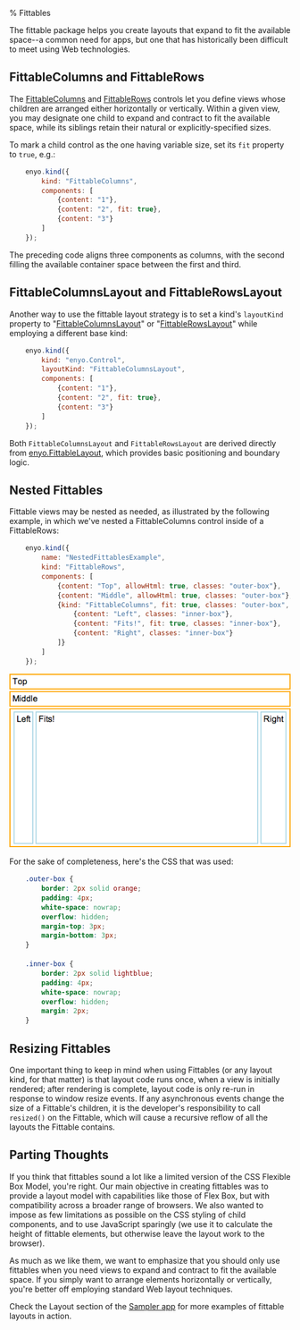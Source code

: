 % Fittables

The fittable package helps you create layouts that expand to fit the available
space--a common need for apps, but one that has historically been difficult to
meet using Web technologies.

## FittableColumns and FittableRows

The [FittableColumns](../../../index.html#/kind/enyo.FittableColumns) and
[FittableRows](../../../index.html#/kind/enyo.FittableColumns) controls let you
define views whose children are arranged either horizontally or vertically.
Within a given view, you may designate one child to expand and contract to fit
the available space, while its siblings retain their natural or
explicitly-specified sizes.

To mark a child control as the one having variable size, set its `fit` property
to `true`, e.g.:

```javascript
    enyo.kind({
        kind: "FittableColumns",
        components: [
            {content: "1"},
            {content: "2", fit: true},
            {content: "3"}
        ]
    });
```

The preceding code aligns three components as columns, with the second filling
the available container space between the first and third.

## FittableColumnsLayout and FittableRowsLayout

Another way to use the fittable layout strategy is to set a kind's `layoutKind`
property to "[FittableColumnsLayout](../../../index.html#/kind/enyo.FittableColumnsLayout)"
or "[FittableRowsLayout](../../../index.html#/kind/enyo.FittableRowsLayout)"
while employing a different base kind:

```javascript
    enyo.kind({
        kind: "enyo.Control",
        layoutKind: "FittableColumnsLayout",
        components: [
            {content: "1"},
            {content: "2", fit: true},
            {content: "3"}
        ]
    });
```

Both `FittableColumnsLayout` and `FittableRowsLayout` are derived directly from
[enyo.FittableLayout](../../../index.html#/kind/enyo.FittableLayout), which
provides basic positioning and boundary logic.

## Nested Fittables

Fittable views may be nested as needed, as illustrated by the following example,
in which we've nested a FittableColumns control inside of a FittableRows:

```javascript
    enyo.kind({
        name: "NestedFittablesExample",
        kind: "FittableRows",
        components: [
            {content: "Top", allowHtml: true, classes: "outer-box"},
            {content: "Middle", allowHtml: true, classes: "outer-box"},
            {kind: "FittableColumns", fit: true, classes: "outer-box", components: [
                {content: "Left", classes: "inner-box"},
                {content: "Fits!", fit: true, classes: "inner-box"},
                {content: "Right", classes: "inner-box"}
            ]}
        ]
    });
```

![_Nested Fittables_](../../assets/fittables-1.png)

For the sake of completeness, here's the CSS that was used:

```css
    .outer-box {
        border: 2px solid orange;
        padding: 4px;
        white-space: nowrap;
        overflow: hidden;
        margin-top: 3px;
        margin-bottom: 3px;
    }

    .inner-box {
        border: 2px solid lightblue;
        padding: 4px;
        white-space: nowrap;
        overflow: hidden;
        margin: 2px;
    }
```

## Resizing Fittables

One important thing to keep in mind when using Fittables (or any layout kind,
for that matter) is that layout code runs once, when a view is initially
rendered; after rendering is complete, layout code is only re-run in response to
window resize events.  If any asynchronous events change the size of a
Fittable's children, it is the developer's responsibility to call `resized()` on
the Fittable, which will cause a recursive reflow of all the layouts the
Fittable contains.

## Parting Thoughts

If you think that fittables sound a lot like a limited version of the CSS
Flexible Box Model, you're right.  Our main objective in creating fittables was
to provide a layout model with capabilities like those of Flex Box, but with
compatibility across a broader range of browsers.  We also wanted to impose as
few limitations as possible on the CSS styling of child components, and to use
JavaScript sparingly (we use it to calculate the height of fittable elements,
but otherwise leave the layout work to the browser).

As much as we like them, we want to emphasize that you should only use
fittables when you need views to expand and contract to fit the available space.
If you simply want to arrange elements horizontally or vertically, you're better
off employing standard Web layout techniques. 

Check the Layout section of the [Sampler app](http://enyojs.com/sampler/) for
more examples of fittable layouts in action.
